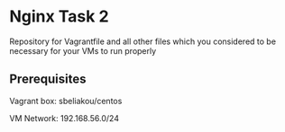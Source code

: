 # Nginx Task 2

Repository for Vagrantfile and all other files which you considered to be necessary for your VMs to run properly


## Prerequisites

Vagrant box: sbeliakou/centos

VM Network: 192.168.56.0/24
